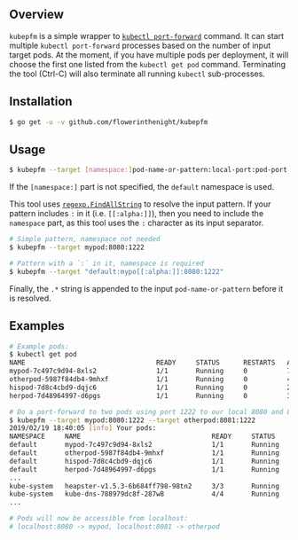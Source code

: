 ## Overview

`kubepfm` is a simple wrapper to [`kubectl port-forward`](https://kubernetes.io/docs/tasks/access-application-cluster/port-forward-access-application-cluster/) command. It can start multiple `kubectl port-forward` processes based on the number of input target pods. At the moment, if you have multiple pods per deployment, it will choose the first one listed from the `kubectl get pod` command. Terminating the tool (Ctrl-C) will also terminate all running `kubectl` sub-processes.

## Installation

```bash
$ go get -u -v github.com/flowerinthenight/kubepfm
```

## Usage

```bash
$ kubepfm --target [namespace:]pod-name-or-pattern:local-port:pod-port --target ...
```
If the `[namespace:]` part is not specified, the `default` namespace is used.

This tool uses [`regexp.FindAllString`](https://golang.org/pkg/regexp/#Regexp.FindAllString) to resolve the input pattern. If your pattern includes `:` in it (i.e. `[[:alpha:]]`), then you need to include the `namespace` part, as this tool uses the `:` character as its input separator.

```bash
# Simple pattern, namespace not needed
$ kubepfm --target mypod:8080:1222

# Pattern with a `:` in it, namespace is required
$ kubepfm --target "default:mypo[[:alpha:]]:8080:1222"
```

Finally, the `.*` string is appended to the input `pod-name-or-pattern` before it is resolved.

## Examples

```bash
# Example pods:
$ kubectl get pod
NAME                                 READY     STATUS      RESTARTS   AGE
mypod-7c497c9d94-8xls2               1/1       Running     0          7d
otherpod-5987f84db4-9mhxf            1/1       Running     0          4d
hispod-7d8c4cbd9-dqjc6               1/1       Running     0          21d
herpod-7d48964997-d6pgs              1/1       Running     0          3d

# Do a port-forward to two pods using port 1222 to our local 8080 and 8081 ports:
$ kubepfm --target mypod:8080:1222 --target otherpod:8081:1222
2019/02/19 18:40:05 [info] Your pods:
NAMESPACE     NAME                                 READY     STATUS      RESTARTS   AGE
default       mypod-7c497c9d94-8xls2               1/1       Running     0          7d
default       otherpod-5987f84db4-9mhxf            1/1       Running     0          4d
default       hispod-7d8c4cbd9-dqjc6               1/1       Running     0          21d
default       herpod-7d48964997-d6pgs              1/1       Running     0          3d
...
kube-system   heapster-v1.5.3-6b684ff798-98tn2     3/3       Running     0          27d
kube-system   kube-dns-788979dc8f-287w8            4/4       Running     0          45d
...

# Pods will now be accessible from localhost:
# localhost:8080 -> mypod, localhost:8081 -> otherpod
```
